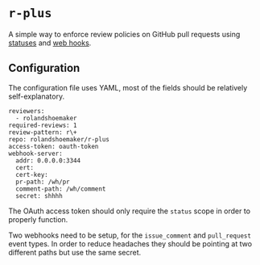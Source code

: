 # `r-plus`

A simple way to enforce review policies on GitHub pull requests
using [statuses](https://developer.github.com/v3/repos/statuses/)
and [web hooks](https://developer.github.com/webhooks/).

## Configuration

The configuration file uses YAML, most of the fields should be
relatively self-explanatory.

```
reviewers:
  - rolandshoemaker
required-reviews: 1
review-pattern: r\+
repo: rolandshoemaker/r-plus
access-token: oauth-token
webhook-server:
  addr: 0.0.0.0:3344
  cert:
  cert-key:
  pr-path: /wh/pr
  comment-path: /wh/comment
  secret: shhhh
```

The OAuth access token should only require the `status` scope in
order to properly function.

Two webhooks need to be setup, for the `issue_comment` and
`pull_request` event types. In order to reduce headaches they
should be pointing at two different paths but use the same
secret.
